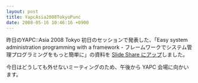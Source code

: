 ```yaml
---
layout: post
title: YapcAsia2008TokyoPunc
date: 2008-05-16 10:46:16 +0900
---
```



昨日のYAPC::Asia 2008 Tokyo 初日のセッションで発表した、「Easy system administration programming with a framework - フレームワークでシステム管理プログラミングをもっと簡単に」の資料を [Slide Share にアップ](http://www.slideshare.net/mizzy/yapcasia-2008-tokyo-easy-system-administration-programming-with-a-framework-by-gosuke-miyashita)しました。

今日はどうしても外せないミーティングのため、午後から YAPC 会場に向かいます。
